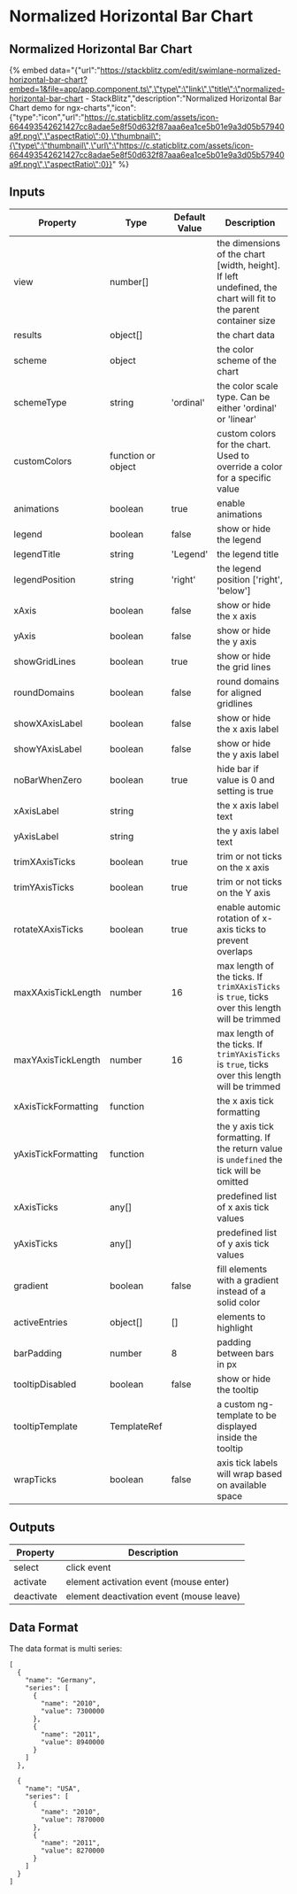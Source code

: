# Normalized Horizontal Bar Chart

## Normalized Horizontal Bar Chart

{% embed data="{\"url\":\"https://stackblitz.com/edit/swimlane-normalized-horizontal-bar-chart?embed=1&file=app/app.component.ts\",\"type\":\"link\",\"title\":\"normalized-horizontal-bar-chart - StackBlitz\",\"description\":\"Normalized Horizontal Bar Chart demo for ngx-charts\",\"icon\":{\"type\":\"icon\",\"url\":\"https://c.staticblitz.com/assets/icon-664493542621427cc8adae5e8f50d632f87aaa6ea1ce5b01e9a3d05b57940a9f.png\",\"aspectRatio\":0},\"thumbnail\":{\"type\":\"thumbnail\",\"url\":\"https://c.staticblitz.com/assets/icon-664493542621427cc8adae5e8f50d632f87aaa6ea1ce5b01e9a3d05b57940a9f.png\",\"aspectRatio\":0}}" %}

## Inputs

| Property            | Type               | Default Value | Description                                                                                                       |
| ------------------- | ------------------ | ------------- | ----------------------------------------------------------------------------------------------------------------- |
| view                | number\[\]         |               | the dimensions of the chart \[width, height\]. If left undefined, the chart will fit to the parent container size |
| results             | object\[\]         |               | the chart data                                                                                                    |
| scheme              | object             |               | the color scheme of the chart                                                                                     |
| schemeType          | string             | 'ordinal'     | the color scale type. Can be either 'ordinal' or 'linear'                                                         |
| customColors        | function or object |               | custom colors for the chart. Used to override a color for a specific value                                        |
| animations          | boolean            | true          | enable animations                                                                                                 |
| legend              | boolean            | false         | show or hide the legend                                                                                           |
| legendTitle         | string             | 'Legend'      | the legend title                                                                                                  |
| legendPosition      | string             | 'right'       | the legend position ['right', 'below']                                                                            |
| xAxis               | boolean            | false         | show or hide the x axis                                                                                           |
| yAxis               | boolean            | false         | show or hide the y axis                                                                                           |
| showGridLines       | boolean            | true          | show or hide the grid lines                                                                                       |
| roundDomains        | boolean            | false         | round domains for aligned gridlines                                                                               |
| showXAxisLabel      | boolean            | false         | show or hide the x axis label                                                                                     |
| showYAxisLabel      | boolean            | false         | show or hide the y axis label                                                                                     |
| noBarWhenZero       | boolean            | true          | hide bar if value is 0 and setting is true                                                                        |
| xAxisLabel          | string             |               | the x axis label text                                                                                             |
| yAxisLabel          | string             |               | the y axis label text                                                                                             |
| trimXAxisTicks      | boolean            | true          | trim or not ticks on the x axis                                                                                   |
| trimYAxisTicks      | boolean            | true          | trim or not ticks on the Y axis                                                                                   |
| rotateXAxisTicks    | boolean            | true          | enable automic rotation of x-axis ticks to prevent overlaps                                                       |
| maxXAxisTickLength  | number             | 16            | max length of the ticks. If `trimXAxisTicks` is `true`, ticks over this length will be trimmed                    |
| maxYAxisTickLength  | number             | 16            | max length of the ticks. If `trimYAxisTicks` is `true`, ticks over this length will be trimmed                    |
| xAxisTickFormatting | function           |               | the x axis tick formatting                                                                                        |
| yAxisTickFormatting | function           |               | the y axis tick formatting. If the return value is `undefined` the tick will be omitted                                                                                        |
| xAxisTicks          | any\[\]            |               | predefined list of x axis tick values                                                                             |
| yAxisTicks          | any\[\]            |               | predefined list of y axis tick values                                                                             |
| gradient            | boolean            | false         | fill elements with a gradient instead of a solid color                                                            |
| activeEntries       | object\[\]         | \[\]          | elements to highlight                                                                                             |
| barPadding          | number             | 8             | padding between bars in px                                                                                        |
| tooltipDisabled     | boolean            | false         | show or hide the tooltip                                                                                          |
| tooltipTemplate     | TemplateRef        |               | a custom ng-template to be displayed inside the tooltip                                                           |
| wrapTicks           | boolean            | false         | axis tick labels will wrap based on available space

## Outputs

| Property   | Description                                |
| ---------- | ------------------------------------------ |
| select     | click event                                |
| activate   | element activation event \(mouse enter\)   |
| deactivate | element deactivation event \(mouse leave\) |

## Data Format

The data format is multi series:

```text
[
  {
    "name": "Germany",
    "series": [
      {
        "name": "2010",
        "value": 7300000
      },
      {
        "name": "2011",
        "value": 8940000
      }
    ]
  },

  {
    "name": "USA",
    "series": [
      {
        "name": "2010",
        "value": 7870000
      },
      {
        "name": "2011",
        "value": 8270000
      }
    ]
  }
]
```
